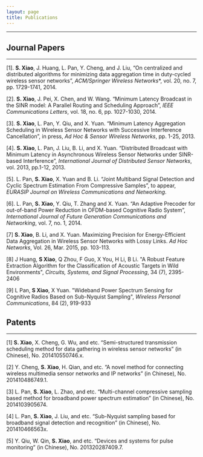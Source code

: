 ```yaml
---
layout: page
title: Publications
---
```

***
Journal Papers
-------------
-------------
 [1]. **S. Xiao**, J. Huang, L. Pan, Y. Cheng, and J. Liu, “On centralized and distributed algorithms for
minimizing data aggregation time in duty-cycled wireless sensor networks”, *ACM/Springer Wireless
Networks**, vol. 20, no. 7, pp. 1729-1741, 2014.

 [2]. **S. Xiao**, J. Pei, X. Chen, and W. Wang. “Minimum Latency Broadcast in the SINR model: A
Parallel Routing and Scheduling Approach”, *IEEE Communications Letters*, vol. 18, no. 6, pp.
1027-1030, 2014.

 [3]. **S. Xiao**, L. Pan, Y. Qiu, and X. Yuan. “Minimum Latency Aggregation Scheduling in Wireless
Sensor Networks with Successive Interference Cancellation”, in press, *Ad Hoc & Sensor Wireless
Networks*, pp. 1-25, 2013.

 [4]. **S. Xiao**, L. Pan, J. Liu, B. Li, and X. Yuan. “Distributed Broadcast with Minimum Latency in
Asynchronous Wireless Sensor Networks under SINR-based Interference”, *International Journal of
Distributed Sensor Networks*, vol. 2013, pp.1-12, 2013.

 [5]. L. Pan, **S. Xiao**, X. Yuan and B. Li. “Joint Multiband Signal Detection and Cyclic Spectrum
Estimation From Compressive Samples”, to appear, *EURASIP Journal on Wireless Communications
and Networking*.

 [6]. L. Pan, **S. Xiao**, Y. Qiu, T. Zhang and X. Yuan. “An Adaptive Precoder for out-of-band Power
Reduction in OFDM-based Cognitive Radio System”, *International Journal of Future Generation
Communications and Networking*, vol. 7, no. 1, 2014.

 [7] **S. Xiao**, B. Li, and X. Yuan. Maximizing Precision for Energy-Efficient Data
 Aggregation in Wireless Sensor Networks with Lossy Links.  *Ad Hoc Networks*, Vol. 26, Mar. 2015, pp. 103-113.

 [8] J Huang, **S Xiao**, Q Zhou, F Guo, X You, H Li, B Li. "A Robust Feature Extraction Algorithm for the
 Classification of Acoustic Targets in Wild Environments", *Circuits, Systems,
 and Signal Processing*, 34 (7), 2395-2406

 [9] L Pan, **S Xiao**, X Yuan. "Wideband Power Spectrum Sensing for Cognitive Radios Based on
 Sub-Nyquist Sampling", *Wireless Personal Communications*, 84 (2), 919-933

 Patents
------------
------------
 [1] **S. Xiao**, X. Cheng, G. Wu, and etc. “Semi-structured transmission scheduling method for data
gathering in wireless sensor networks” (in Chinese), No. 201410550746.x.

 [2] Y. Cheng, **S. Xiao**, H. Qian, and etc. “A novel method for connecting wireless multimedia
sensor networks and IP networks” (in Chinese), No. 201410486749.1.

 [3] L. Pan, **S. Xiao**, L. Zhao, and etc. “Multi-channel compressive sampling based method for
broadband power spectrum estimation” (in Chinese), No. 2014103905674.

 [4] L. Pan, **S. Xiao**, J. Liu, and etc. “Sub-Nyquist sampling based for broadband signal detection
and recognition” (in Chinese), No. 201410466563x.

 [5] Y. Qiu, W. Qin, **S. Xiao**, and etc. “Devices and systems for pulse monitoring” (in Chinese), No.
201320287409.7.

